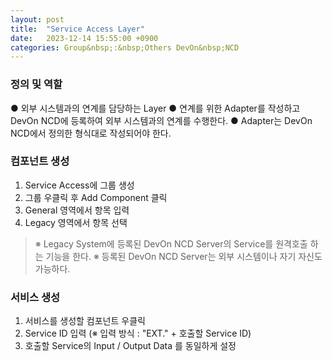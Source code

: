 ```yaml
---
layout: post
title:  "Service Access Layer"
date:   2023-12-14 15:55:00 +0900
categories: Group&nbsp;:&nbsp;Others DevOn&nbsp;NCD
---
```


### 정의 및 역할

● 외부 시스템과의 연계를 담당하는 Layer
● 연계를 위한 Adapter를 작성하고 DevOn NCD에 등록하여 외부 시스템과의 연계를 수행한다.
● Adapter는 DevOn NCD에서 정의한 형식대로 작성되어야 한다.

### 컴포넌트 생성

1. Service Access에 그룹 생성
2. 그룹 우클릭 후 Add Component 클릭
3. General 영역에서 항목 입력
4. Legacy 영역에서 항목 선택

>※ Legacy System에 등록된 DevOn NCD Server의 Service를 원격호출 하는 기능을 한다.
>※ 등록된 DevOn NCD Server는 외부 시스템이나 자기 자신도 가능하다.

### 서비스 생성

1. 서비스를 생성할 컴포넌트 우클릭
2. Service ID 입력 (※ 입력 방식 : "EXT." + 호출할 Service ID)
3. 호출할 Service의 Input / Output Data 를 동일하게 설정